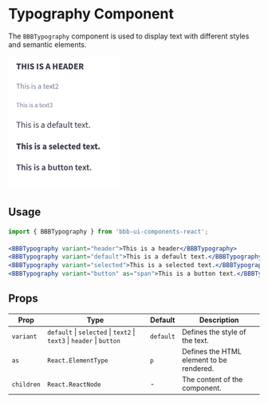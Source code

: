 # Typography Component

The `BBBTypography` component is used to display text with different styles and semantic elements.

![Demo](assets/example.png)

## Usage

```jsx
import { BBBTypography } from 'bbb-ui-components-react';

<BBBTypography variant="header">This is a header</BBBTypography>
<BBBTypography variant="default">This is a default text.</BBBTypography>
<BBBTypography variant="selected">This is a selected text.</BBBTypography>
<BBBTypography variant="button" as="span">This is a button text.</BBBTypography>
```

## Props

| Prop      | Type                                                               | Default   | Description                                                     |
| --------- | ------------------------------------------------------------------ | --------- | --------------------------------------------------------------- |
| `variant` | `default` \| `selected` \| `text2` \| `text3` \| `header` \| `button` | `default` | Defines the style of the text.                                  |
| `as`      | `React.ElementType`                                                | `p`       | Defines the HTML element to be rendered.                        |
| `children`| `React.ReactNode`                                                  | -         | The content of the component.                                   |
